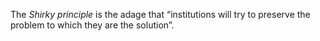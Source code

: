 The _Shirky principle_ is the adage that “institutions will try to preserve the problem to which they are the solution”.

